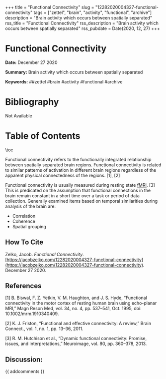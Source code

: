 +++
title = "Functional Connectivity"
slug = "12282020004327-functional-connectivity"
tags = ["zettel", "brain", "activity", "functional", "archive"]
description = "Brain activity which occurs between spatially separated"
rss_title = "Functional Connectivity"
rss_description = "Brain activity which occurs between spatially separated"
rss_pubdate = Date(2020, 12, 27)
+++



Functional Connectivity
=========

**Date:** December 27 2020

**Summary:** Brain activity which occurs between spatially separated

**Keywords:** ##zettel #brain #activity #functional #archive

Bibliography
==========

Not Available

Table of Contents
=========

\toc

Functional connectivity refers to the functionally integrated relationship between spatially separated brain regions.  Functional connectivity is related to similar patterns of activation in different brain regions regardless of the apparent physical connectedness of the regions. [1], [2]

Functional connectivity is usually measured during resting state [fMRI](https://jacobzelko.com/12282020003750-functional-mri). [3] This is predicated on the assumption that functional connections in the brain remain constant in a short time over a task or period of data collection. Generally examined items based on temporal similarities during analysis of the brain are:

  * Correlation
  * Coherence
  * Spatial grouping
## How To Cite

 Zelko, Jacob. _Functional Connectivity_. [https://jacobzelko.com/12282020004327-functional-connectivity](https://jacobzelko.com/12282020004327-functional-connectivity). December 27 2020.
## References

[1] B. Biswal, F. Z. Yetkin, V. M. Haughton, and J. S. Hyde, “Functional connectivity in the motor cortex of resting human brain using echo-planar MRI,” Magn Reson Med, vol. 34, no. 4, pp. 537–541, Oct. 1995, doi: 10.1002/mrm.1910340409.

[2] K. J. Friston, “Functional and effective connectivity: A review,” Brain Connect., vol. 1, no. 1, pp. 13–36, 2011.

[3] R. M. Hutchison et al., “Dynamic functional connectivity: Promise, issues, and interpretations,” Neuroimage, vol. 80, pp. 360–378, 2013.
## Discussion: 

{{ addcomments }}
